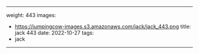 
---
weight: 443
images:
- https://jumpingcow-images.s3.amazonaws.com/jack/jack_443.png
title: jack 443
date: 2022-10-27
tags:
- jack
---
